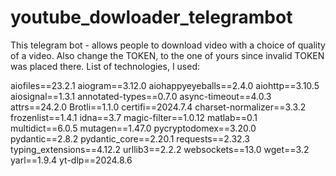 # youtube_dowloader_telegrambot


This telegram bot - allows people to download video with a choice of quality of a video. Also change the TOKEN, to the one of yours since invalid TOKEN was placed there.
List of technologies, I used:

aiofiles==23.2.1
aiogram==3.12.0
aiohappyeyeballs==2.4.0
aiohttp==3.10.5
aiosignal==1.3.1
annotated-types==0.7.0
async-timeout==4.0.3
attrs==24.2.0
Brotli==1.1.0
certifi==2024.7.4
charset-normalizer==3.3.2
frozenlist==1.4.1
idna==3.7
magic-filter==1.0.12
matlab==0.1
multidict==6.0.5
mutagen==1.47.0
pycryptodomex==3.20.0
pydantic==2.8.2
pydantic_core==2.20.1
requests==2.32.3
typing_extensions==4.12.2
urllib3==2.2.2
websockets==13.0
wget==3.2
yarl==1.9.4
yt-dlp==2024.8.6


